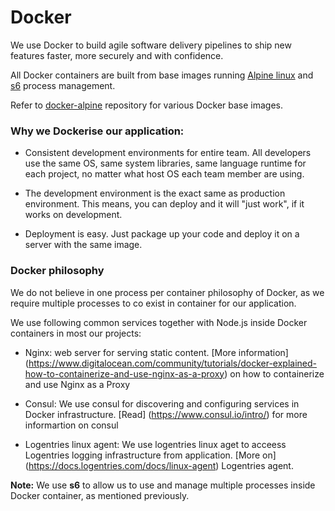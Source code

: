 # Docker

We use Docker to build agile software delivery pipelines to ship new features faster, more securely and with confidence.

All Docker containers are built from base images running [Alpine linux](https://www.alpinelinux.org/) and [s6](http://skarnet.org/software/s6/) process management.

Refer to [docker-alpine](https://github.com/smebberson/docker-alpine) repository for various Docker base images.

### Why we Dockerise our application:

- Consistent development environments for entire team. All developers use the same OS, same system libraries, same language runtime for each project, no matter what host OS each team member are using.

- The development environment is the exact same as production environment. This means, you can deploy and it will "just work", if it works on development.

- Deployment is easy. Just package up your code and deploy it on a server with the same image.

### Docker philosophy

 We do not believe in one process per container philosophy of Docker, as we require multiple processes to co exist in container for our application.

 We use following common services together with Node.js inside Docker containers in most our projects:

 - Nginx:  web server for serving static content. [More information] (https://www.digitalocean.com/community/tutorials/docker-explained-how-to-containerize-and-use-nginx-as-a-proxy) on how to containerize and use Nginx as a Proxy

 - Consul: We use consul for discovering and configuring services in Docker infrastructure. [Read] (https://www.consul.io/intro/) for more informartion on consul

 - Logentries linux agent: We use logentries linux aget to acceess Logentries logging infrastructure from application. [More on] (https://docs.logentries.com/docs/linux-agent) Logentries agent.

__Note:__ We use __s6__ to allow us to use and manage multiple processes inside Docker container, as mentioned previously.
